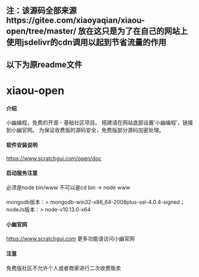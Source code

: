 ## 注：该源码全部来源https://gitee.com/xiaoyaqian/xiaou-open/tree/master/ 放在这只是为了在自己的网站上使用jsdelivr的cdn调用以起到节省流量的作用
## 以下为原readme文件
# xiaou-open

#### 介绍
小幽编程，免费的开源 - 基础社区项目。
搭建请在网站底部设置‘小幽编程’，链接到小幽官网。
为保证收费版的源码安全，免费版部分源码加密处理。

#### 软件安装说明
https://www.scratchgui.com/open/doc
#### 启动服务注意
必须是node bin/www  不可以是cd bin -> node www
####
mongodb版本：> mongodb-win32-x86_64-2008plus-ssl-4.0.4-signed；
nodeJs版本：> node-v10.13.0-x64

#### 小幽官网
https://www.scratchgui.com
更多功能请访问小幽官网

#### 注意
免费版社区不允许个人或者商家进行二次收费贩卖
